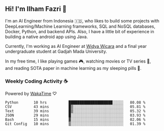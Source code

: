 ## Hi! I'm Ilham Fazri 👋

I'm an AI Engineer from Indonesia 🇮🇩, who likes to build some projects with DeepLearning/Machine Learning frameworks, SQL and NoSQL databases, Docker, Python, and backend APIs. Also, I have a little bit of experience in building a native android app using Java.

Currently, I'm working as AI Engineer at [Widya Wicara](https://widyawicara.com) and a final year undergraduate student at Gadjah Mada University. 

In my free time, I like playing games 🎮, watching movies or TV series 🍿, and reading SOTA paper in machine learning as my sleeping pills 💊. 

### Weekly Coding Activity ☕
Powered by [WakaTime](https://wakatime.com/) ♡
<!--START_SECTION:waka-->

```text
Python       10 hrs          ████████████████████░░░░░   80.08 %
CSV          43 mins         █▒░░░░░░░░░░░░░░░░░░░░░░░   05.81 %
Text         39 mins         █▒░░░░░░░░░░░░░░░░░░░░░░░   05.32 %
JSON         29 mins         █░░░░░░░░░░░░░░░░░░░░░░░░   03.93 %
Bash         15 mins         ▓░░░░░░░░░░░░░░░░░░░░░░░░   02.06 %
Git Config   10 mins         ▒░░░░░░░░░░░░░░░░░░░░░░░░   01.39 %
```

<!--END_SECTION:waka-->
